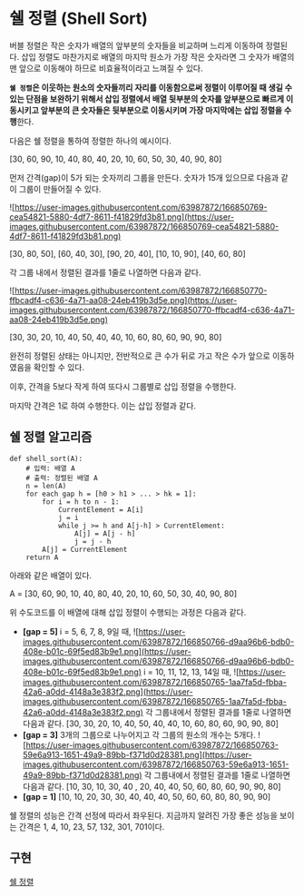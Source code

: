 # 쉘 **정렬 (Shell Sort)**

버블 정렬은 작은 숫자가 배열의 앞부분의 숫자들을 비교하며 느리게 이동하여 정렬된다. 삽입 정렬도 마찬가지로 배열의 마지막 원소가 가장 작은 숫자라면 그 숫자가 배열의 맨 앞으로 이동해야 하므로 비효율적이라고 느껴질 수 있다.

**`쉘 정렬`은 이웃하는 원소의 숫자들끼리 자리를 이동함으로써 정렬이 이루어질 때 생길 수 있는 단점을 보완하기 위해서 삽입 정렬에서 배열 뒷부분의 숫자를 앞부분으로 빠르게 이동시키고 앞부분의 큰 숫자들은 뒷부분으로 이동시키며 가장 마지막에는 삽입 정렬을 수행**한다.

다음은 쉘 정렬을 통하여 정렬한 하나의 예시이다.

[30, 60, 90, 10, 40, 80, 40, 20, 10, 60, 50, 30, 40, 90, 80]

먼저 간격(gap)이 5가 되는 숫자끼리 그룹을 만든다. 숫자가 15개 있으므로 다음과 같이 그룹이 만들어질 수 있다.

![https://user-images.githubusercontent.com/63987872/166850769-cea54821-5880-4df7-8611-f41829fd3b81.png](https://user-images.githubusercontent.com/63987872/166850769-cea54821-5880-4df7-8611-f41829fd3b81.png)

[30, 80, 50], [60, 40, 30], [90, 20, 40], [10, 10, 90], [40, 60, 80]

각 그룹 내에서 정렬된 결과를 1줄로 나열하면 다음과 같다.

![https://user-images.githubusercontent.com/63987872/166850770-ffbcadf4-c636-4a71-aa08-24eb419b3d5e.png](https://user-images.githubusercontent.com/63987872/166850770-ffbcadf4-c636-4a71-aa08-24eb419b3d5e.png)

[30, 30, 20, 10, 40, 50, 40, 40, 10, 60, 80, 60, 90, 90, 80]

완전히 정렬된 상태는 아니지만, 전반적으로 큰 수가 뒤로 가고 작은 수가 앞으로 이동하였음을 확인할 수 있다.

이후, 간격을 5보다 작게 하여 또다시 그룹별로 삽입 정렬을 수행한다.

마지막 간격은 1로 하여 수행한다. 이는 삽입 정렬과 같다.

## 쉘 **정렬** 알고리즘

```
def shell_sort(A):
	# 입력: 배열 A
	# 출력: 정렬된 배열 A
	n = len(A)
	for each gap h = [h0 > h1 > ... > hk = 1]:
		for i = h to n - 1:
			CurrentElement = A[i]
			j = i
			while j >= h and A[j-h] > CurrentElement:
				A[j] = A[j - h]
				j = j - h
		A[j] = CurrentElement
	return A
```

아래와 같은 배열이 있다.

A = [30, 60, 90, 10, 40, 80, 40, 20, 10, 60, 50, 30, 40, 90, 80]

위 수도코드를 이 배열에 대해 삽입 정렬이 수행되는 과정은 다음과 같다.

- **[gap = 5]**
  i = 5, 6, 7, 8, 9일 때,
  ![https://user-images.githubusercontent.com/63987872/166850766-d9aa96b6-bdb0-408e-b01c-69f5ed83b9e1.png](https://user-images.githubusercontent.com/63987872/166850766-d9aa96b6-bdb0-408e-b01c-69f5ed83b9e1.png)
  i = 10, 11, 12, 13, 14일 때,
  ![https://user-images.githubusercontent.com/63987872/166850765-1aa7fa5d-fbba-42a6-a0dd-4148a3e383f2.png](https://user-images.githubusercontent.com/63987872/166850765-1aa7fa5d-fbba-42a6-a0dd-4148a3e383f2.png)
  각 그룹내에서 정렬된 결과를 1줄로 나열하면 다음과 같다.
  [30, 30, 20, 10, 40, 50, 40, 40, 10, 60, 80, 60, 90, 90, 80]
- **[gap = 3]**
  3개의 그룹으로 나누어지고 각 그룹의 원소의 개수는 5개다.
  ![https://user-images.githubusercontent.com/63987872/166850763-59e6a913-1651-49a9-89bb-f371d0d28381.png](https://user-images.githubusercontent.com/63987872/166850763-59e6a913-1651-49a9-89bb-f371d0d28381.png)
  각 그룹내에서 정렬된 결과를 1줄로 나열하면 다음과 같다.
  [10, 30, 10, 30, 40 , 20, 40, 40, 50, 60, 80, 60, 90, 90, 80]
- **[gap = 1]**
  [10, 10, 20, 30, 30, 40, 40, 40, 50, 60, 60, 80, 80, 90, 90]

쉘 정렬의 성능은 간격 선정에 따라서 좌우된다. 지금까지 알려진 가장 좋은 성능을 보이는 간격은 1, 4, 10, 23, 57, 132, 301, 701이다.

## 구현

[쉘 정렬](shell_sort.py)

